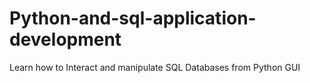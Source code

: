 # Python-and-sql-application-development
Learn how to Interact and manipulate SQL Databases from Python GUI
